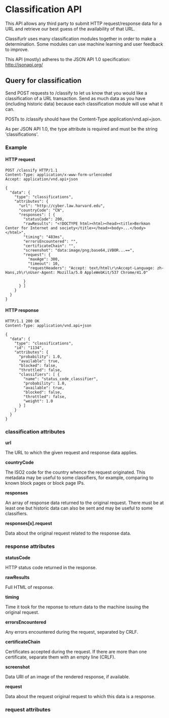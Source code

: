 Classification API
==================

This API allows any third party to submit HTTP request/response data for a URL and retrieve our best guess of the availability of that URL.

Classifurlr uses many classification modules together in order to make a determination. Some modules can use machine learning and user feedback to improve.

This API (mostly) adheres to the JSON API 1.0 specification: http://jsonapi.org/

Query for classification
------------------------

Send POST requests to /classify to let us know that you would like a classification of a URL transaction. Send as much data as you have (including historic data) because each classification module will use what it can.

POSTs to /classify should have the Content-Type application/vnd.api+json.

As per JSON API 1.0, the type attribute is required and must be the string 'classifications'.

### Example

#### HTTP request

    POST /classify HTTP/1.1
    Content-Type: application/x-www-form-urlencoded
    Accept: application/vnd.api+json
    
    {
      "data": {
        "type": "classifications",
        "attributes": {
          "url": "http://cyber.law.harvard.edu",
          "countryCode": "CN",
          "responses": [ {
            "statusCode": 200,
            "rawResults": "<!DOCTYPE html><html><head><title>Berkman Center for Internet and society</title></head><body>...</body></html>",
            "timing": "483ms",
            "errorsEncountered": "",
            "certificateChain": "",
            "screenshot": "data:image/png;base64,iVBOR...==",
            "request": {
              "maxAge": 300,
              "timeout": 10,
              "requestHeaders": "Accept: text/html\r\nAccept-Language: zh-Hans,zh\r\nUser-Agent: Mozilla/5.0 AppleWebKit/537 Chrome/41.0"

            }
          } ]
        }
      }
    }

#### HTTP response

    HTTP/1.1 200 OK
    Content-Type: application/vnd.api+json

    {
      "data": {
        "type": "classifications",
        "id": "1134",
        "attributes": {
          "probability": 1.0,
          "available": true,
          "blocked": false,
          "throttled": false,
          "classifiers": [ {
            "name": "status_code_classifier",
            "probability": 1.0,
            "available": true,
            "blocked": false,
            "throttled": false,
            "weight": 1.0
          } ]
        }
      }
    }

### classification attributes

**url**

The URL to which the given request and response data applies.

**countryCode**

The ISO2 code for the country whence the request originated. This metadata may be useful to some classifiers, for example, comparing to known block pages or block page IPs.

**responses**

An array of response data returned to the original request. There must be at least one but historic data can also be sent and may be useful to some classifiers.

**responses[x].request**

Data about the original request related to the response data.

### response attributes

**statusCode**

HTTP status code returned in the response.

**rawResults**

Full HTML of response.

**timing**

Time it took for the reponse to return data to the machine issuing the original request.

**errorsEncountered**

Any errors encountered during the request, separated by CRLF.

**certificateChain**

Certificates accepted during the request. If there are more than one certificate, separate them with an empty line (CRLF).

**screenshot**

Data URI of an image of the rendered response, if available.

**request**

Data about the request original request to which this data is a response.

### request attributes


